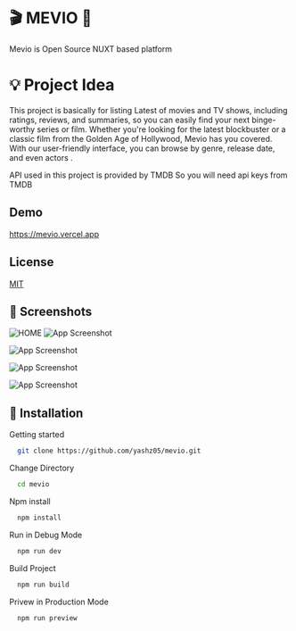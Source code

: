 
# 🎬 MEVIO 🍿

Mevio is Open Source NUXT based platform

# 💡 Project Idea 
This project is basically for listing Latest of movies and TV shows, including ratings, reviews, and summaries, so you can easily find your next binge-worthy series or film.
Whether you're looking for the latest blockbuster or a classic film from the Golden Age of Hollywood, Mevio has you covered. With our user-friendly interface, you can browse by genre, release date, and even actors . 


API used in this project is provided by TMDB
So you will need api keys from TMDB





## Demo

https://mevio.vercel.app


## License

[MIT](https://choosealicense.com/licenses/mit/)



## 📸 Screenshots

![HOME](https://api.pikwy.com/web/644a70ab007cb154693c5a4c.jpg)
![App Screenshot](https://api.pikwy.com/web/644a7078e8529c55d30a6c55.jpg)



![App Screenshot](https://api.pikwy.com/web/644a70f2fa74e2406c5ea9ef.jpg)



![App Screenshot](https://api.pikwy.com/web/644a70f2fa74e2406c5ea9ef.jpg)


![App Screenshot](https://api.pikwy.com/web/644a7167871f14149b73218d.jpg)
## 📀 Installation

Getting started

```bash
  git clone https://github.com/yashz05/mevio.git

```
    
Change Directory
```bash
  cd mevio

```

Npm install
```bash
  npm install

```
Run in Debug Mode
```bash
  npm run dev

```
Build Project
```bash
  npm run build

```
Privew in Production Mode
```bash
  npm run preview

```

